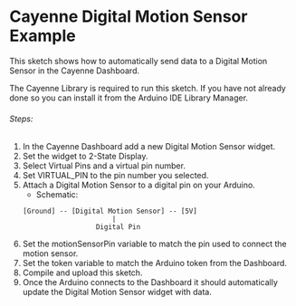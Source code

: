 # Cayenne Digital Motion Sensor Example

This sketch shows how to automatically send data to a Digital Motion Sensor in the Cayenne Dashboard.

The Cayenne Library is required to run this sketch. If you have not already done so you can install it from the Arduino IDE Library Manager.

###### Steps:
1. In the Cayenne Dashboard add a new Digital Motion Sensor widget.
2. Set the widget to 2-State Display.
3. Select Virtual Pins and a virtual pin number.
4. Set VIRTUAL_PIN to the pin number you selected.
5. Attach a Digital Motion Sensor to a digital pin on your Arduino.
   * Schematic:
   ```
   [Ground] -- [Digital Motion Sensor] -- [5V]
                         |
                     Digital Pin
   ```
6. Set the motionSensorPin variable to match the pin used to connect the motion sensor.
7. Set the token variable to match the Arduino token from the Dashboard.
8. Compile and upload this sketch.
9. Once the Arduino connects to the Dashboard it should automatically update the Digital Motion Sensor widget with data.